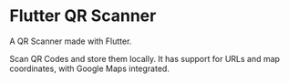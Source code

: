 # Flutter QR Scanner

A QR Scanner made with Flutter.

Scan QR Codes and store them locally.
It has support for URLs and map coordinates, with Google Maps integrated.
